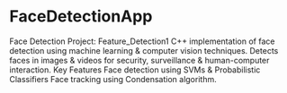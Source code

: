 # FaceDetectionApp
Face Detection Project: Feature_Detection1  C++ implementation of face detection using machine learning &amp; computer vision techniques. Detects faces in images &amp; videos for security, surveillance &amp; human-computer interaction.  Key Features  Face detection using SVMs &amp; Probabilistic Classifiers Face tracking using Condensation algorithm.
